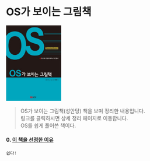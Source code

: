 OS가 보이는 그림책
===
<img width="30%" height="30%" src="../img/pictureOS.jpg"></img>

>OS가 보이는 그림책(성안당) 책을 보며 정리한 내용입니다.<br/>
>링크를 클릭하시면 상세 정리 페이지로 이동합니다. <br/>
>OS를 쉽게 풀어쓴 책이다.

#### 0. [이 책을 선정한 이유]()
```javascript
쉽다!
```
